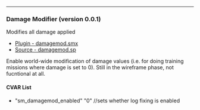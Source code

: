 ---
### Damage Modifier (version 0.0.1)
Modifies all damage applied

 * [Plugin - damagemod.smx](plugins/damagemod.smx?raw=true)
 * [Source - damagemod.sp](https://raw.githubusercontent.com/jaredballou/insurgency-sourcemod/master/scripting/damagemod.sp)

Enable world-wide modification of damage values (i.e. for doing training missions where damage is set to 0). Still in the wireframe phase, not fucntional at all.

#### CVAR List
 * "sm_damagemod_enabled" "0" //sets whether log fixing is enabled

